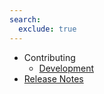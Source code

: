 ```yaml
---
search:
  exclude: true
---
```

- Contributing
    - [Development](getting-started/contributing/CONTRIBUTING.md)
- [Release Notes](release.md)